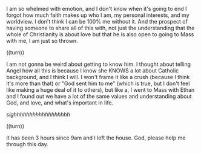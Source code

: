 I am so whelmed with emotion, and I don't know when it's going to end
I forgot how much faith makes up who I am, my personal interests, and my worldview. I don't think I can be 100% me without it. And the prospect of having someone to share all of this with, not just the understanding that the whole of Christianity is about love but that he is also open to going to Mass with me, I am just so thrown. 

((turn))

I am not gonna be weird about getting to know him. I thought about telling Angel how all this is because I know she KNOWS a lot about Catholic background, and I think I will. I won't frame it like a crush (because I think it's more than that) or "God sent him to me" (which is true, but I don't feel like making a huge deal of it to others), but like a, I went to Mass with Ethan and I found out we have a lot of the same values and understanding about God, and love, and what's important in life.

*sighhhhhhhhhhhhhhhhhh*

((turn))

It has been 3 hours since 9am and I left the house. God, please help me through this day.
